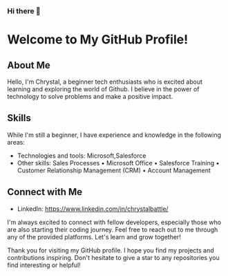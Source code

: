 ### Hi there 👋

# Welcome to My GitHub Profile!

## About Me

Hello, I'm Chrystal, a beginner tech enthusiasts who is excited about learning and exploring the world of Github. I believe in the power of technology to solve problems and make a positive impact.

## Skills

While I'm still a beginner, I have experience and knowledge in the following areas:
- Technologies and tools: Microsoft,Salesforce
- Other skills: Sales Processes • Microsoft Office • Salesforce Training • Customer Relationship Management (CRM) • Account Management

## Connect with Me

- LinkedIn: https://www.linkedin.com/in/chrystalbattle/


I'm always excited to connect with fellow developers, especially those who are also starting their coding journey. Feel free to reach out to me through any of the provided platforms. Let's learn and grow together!

Thank you for visiting my GitHub profile. I hope you find my projects and contributions inspiring. Don't hesitate to give a star to any repositories you find interesting or helpful!


<!--
**Battlecc85/Battlecc85** is a ✨ _special_ ✨ repository because its `README.md` (this file) appears on your GitHub profile.

Here are some ideas to get you started:

- 🔭 I’m currently working on ...
- 🌱 I’m currently learning ...
- 👯 I’m looking to collaborate on ...
- 🤔 I’m looking for help with ...
- 💬 Ask me about ...
- 📫 How to reach me: ...
- 😄 Pronouns: ...
- ⚡ Fun fact: ...
-->
